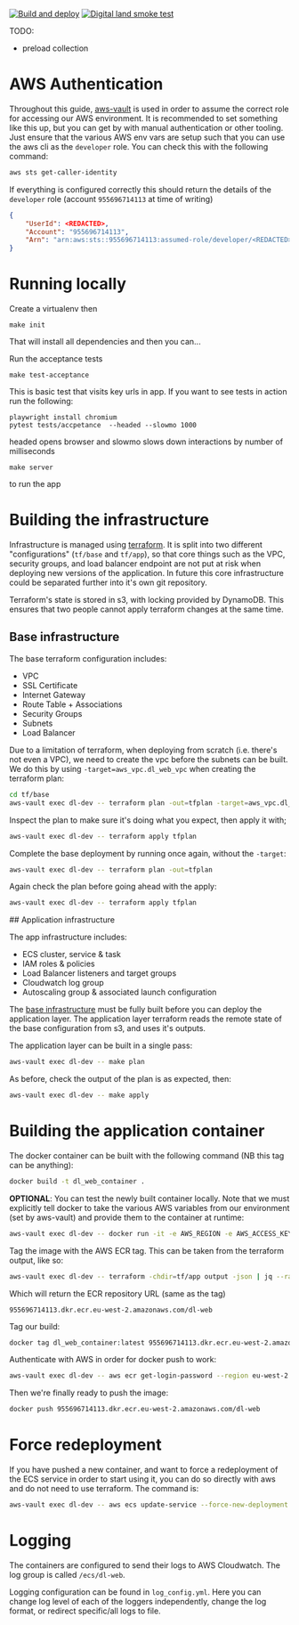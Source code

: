 [![Build and deploy](https://github.com/digital-land/digital-land.info/actions/workflows/continuous-integration.yml/badge.svg)](https://github.com/digital-land/digital-land.info/actions/)
[![Digital land smoke test](https://github.com/digital-land/smoke-test/actions/workflows/smoke-test.yml/badge.svg)](https://github.com/digital-land/smoke-test/actions/)

TODO:
 - preload collection
# AWS Authentication

Throughout this guide, [aws-vault](https://github.com/99designs/aws-vault) is used in order to assume the correct role for accessing our AWS environment. It is recommended to set something like this up, but you can get by with manual authentication or other tooling. Just ensure that the various AWS env vars are setup such that you can use the aws cli as the `developer` role. You can check this with the following command:

```bash
aws sts get-caller-identity
```

If everything is configured correctly this should return the details of the `developer` role (account `955696714113` at time of writing)

```json
{
    "UserId": <REDACTED>,
    "Account": "955696714113",
    "Arn": "arn:aws:sts::955696714113:assumed-role/developer/<REDACTED>"
}
```

# Running locally

Create a virtualenv then

```
make init
```

That will install all dependencies and then you can...

Run the acceptance tests

```
make test-acceptance
```

This is basic test that visits key urls in app. If you want to see tests in action run the following:

```
playwright install chromium
pytest tests/accpetance  --headed --slowmo 1000
```

headed opens browser and slowmo slows down interactions by number of milliseconds

```
make server
```

to run the app


# Building the infrastructure

Infrastructure is managed using [terraform](https://www.terraform.io/). It is split into two different "configurations" (`tf/base` and `tf/app`), so that core things such as the VPC, security groups, and load balancer endpoint are not put at risk when deploying new versions of the application. In future this core infrastructure could be separated further into it's own git repository.

Terraform's state is stored in s3, with locking provided by DynamoDB. This ensures that two people cannot apply terraform changes at the same time.

## Base infrastructure

The base terraform configuration includes:
 - VPC
 - SSL Certificate
 - Internet Gateway
 - Route Table + Associations
 - Security Groups
 - Subnets
 - Load Balancer

Due to a limitation of terraform, when deploying from scratch (i.e. there's not even a VPC), we need to create the vpc before the subnets can be built. We do this by using `-target=aws_vpc.dl_web_vpc` when creating the terraform plan:

```bash
cd tf/base
aws-vault exec dl-dev -- terraform plan -out=tfplan -target=aws_vpc.dl_web_vpc
```

Inspect the plan to make sure it's doing what you expect, then apply it with;

```bash
aws-vault exec dl-dev -- terraform apply tfplan
```

Complete the base deployment by running once again, without the `-target`:

```bash
aws-vault exec dl-dev -- terraform plan -out=tfplan
```

Again check the plan before going ahead with the apply:

```bash
aws-vault exec dl-dev -- terraform apply tfplan
```


## Application infrastructure

The app infrastructure includes:
 - ECS cluster, service & task
 - IAM roles & policies
 - Load Balancer listeners and target groups
 - Cloudwatch log group
 - Autoscaling group & associated launch configuration

The [base infrastructure](#base-infrastructure) must be fully built before you can deploy the application layer. The application layer terraform reads the remote state of the base configuration from s3, and uses it's outputs.

The application layer can be built in a single pass:

```bash
aws-vault exec dl-dev -- make plan
```

As before, check the output of the plan is as expected, then:

```bash
aws-vault exec dl-dev -- make apply
```


# Building the application container

The docker container can be built with the following command (NB this tag can be anything):

```bash
docker build -t dl_web_container .
```

**OPTIONAL**: You can test the newly built container locally. Note that we must explicitly tell docker to take the various AWS variables from our environment (set by aws-vault) and provide them to the container at runtime:

```bash
aws-vault exec dl-dev -- docker run -it -e AWS_REGION -e AWS_ACCESS_KEY_ID -e AWS_SESSION_TOKEN -e AWS_SECRET_ACCESS_KEY -p80:80 dl_web_container
```

Tag the image with the AWS ECR tag. This can be taken from the terraform output, like so:

```bash
aws-vault exec dl-dev -- terraform -chdir=tf/app output -json | jq --raw-output '.ecr_repository.value'
```

Which will return the ECR repository URL (same as the tag)

```
955696714113.dkr.ecr.eu-west-2.amazonaws.com/dl-web
```

Tag our build:

```bash
docker tag dl_web_container:latest 955696714113.dkr.ecr.eu-west-2.amazonaws.com/dl-web:latest
```

Authenticate with AWS in order for docker push to work:

```bash
aws-vault exec dl-dev -- aws ecr get-login-password --region eu-west-2 | docker login --username AWS --password-stdin 955696714113.dkr.ecr.eu-west-2.amazonaws.com
```

Then we're finally ready to push the image:

```bash
docker push 955696714113.dkr.ecr.eu-west-2.amazonaws.com/dl-web
```

# Force redeployment

If you have pushed a new container, and want to force a redeployment of the ECS service in order to start using it, you can do so directly with aws and do not need to use terraform. The command is:

```bash
aws-vault exec dl-dev -- aws ecs update-service --force-new-deployment --service dl-web-service --cluster dl-web-cluster
```

# Logging

The containers are configured to send their logs to AWS Cloudwatch. The log group is called `/ecs/dl-web`.

Logging configuration can be found in `log_config.yml`. Here you can change log level of each of the loggers independently, change the log format, or redirect specific/all logs to file.
